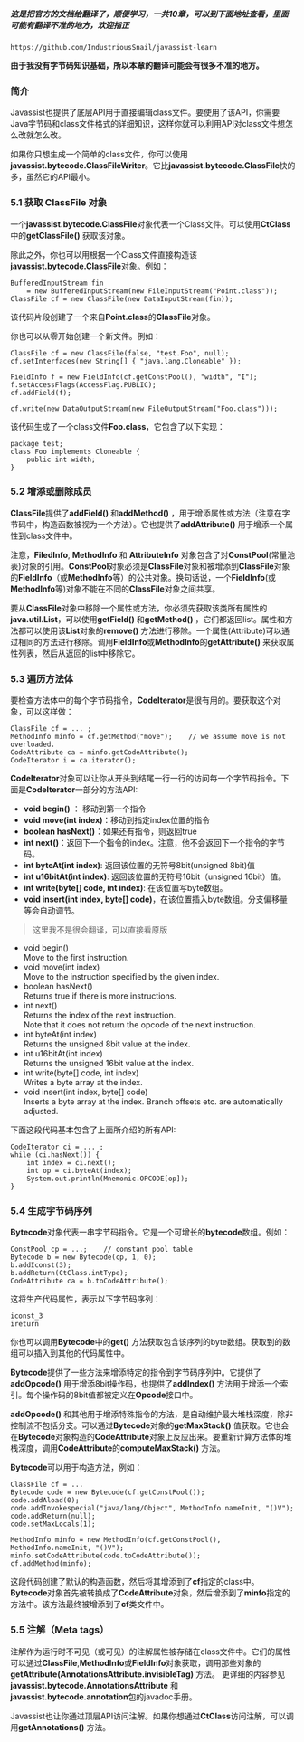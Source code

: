 ##### 这是把官方的文档给翻译了，顺便学习，一共10章，可以到下面地址查看，里面可能有翻译不准的地方，欢迎指正

    https://github.com/IndustriousSnail/javassist-learn
    
    

**由于我没有字节码知识基础，所以本章的翻译可能会有很多不准的地方。**    
    

### 简介

Javassist也提供了底层API用于直接编辑class文件。要使用了该API，你需要Java字节码和class文件格式的详细知识，这样你就可以利用API对class文件想怎么改就怎么改。

如果你只想生成一个简单的class文件，你可以使用**javassist.bytecode.ClassFileWriter**。它比**javassist.bytecode.ClassFile**快的多，虽然它的API最小。

### 5.1 获取 ClassFile 对象

一个**javassist.bytecode.ClassFile**对象代表一个Class文件。可以使用**CtClass**中的**getClassFile()** 获取该对象。

除此之外，你也可以用根据一个Class文件直接构造该**javassist.bytecode.ClassFile**对象。例如：

    BufferedInputStream fin
        = new BufferedInputStream(new FileInputStream("Point.class"));
    ClassFile cf = new ClassFile(new DataInputStream(fin));
    
该代码片段创建了一个来自**Point.class**的**ClassFile**对象。

你也可以从零开始创建一个新文件。例如：

    ClassFile cf = new ClassFile(false, "test.Foo", null);
    cf.setInterfaces(new String[] { "java.lang.Cloneable" });
     
    FieldInfo f = new FieldInfo(cf.getConstPool(), "width", "I");
    f.setAccessFlags(AccessFlag.PUBLIC);
    cf.addField(f);
    
    cf.write(new DataOutputStream(new FileOutputStream("Foo.class")));
    
该代码生成了一个class文件**Foo.class**，它包含了以下实现：

    package test;
    class Foo implements Cloneable {
        public int width;
    }
    
### 5.2 增添或删除成员

**ClassFile**提供了**addField()** 和**addMethod()** ，用于增添属性或方法（注意在字节码中，构造函数被视为一个方法）。它也提供了**addAttribute()** 用于增添一个属性到class文件中。

注意，**FiledInfo**, **MethodInfo** 和 **AttributeInfo** 对象包含了对**ConstPool**(常量池表)对象的引用。**ConstPool**对象必须是**ClassFile**对象和被增添到**ClassFile**对象的**FieldInfo**（或**MethodInfo**等）的公共对象。换句话说，一个**FieldInfo**(或**MethodInfo**等)对象不能在不同的**ClassFile**对象之间共享。

要从**ClassFile**对象中移除一个属性或方法，你必须先获取该类所有属性的**java.util.List**，可以使用**getField()** 和**getMethod()** ，它们都返回list。属性和方法都可以使用该**List**对象的**remove()** 方法进行移除。一个属性(Attribute)可以通过相同的方法进行移除。调用**FieldInfo**或**MethodInfo**的**getAttribute()** 来获取属性列表，然后从返回的list中移除它。

### 5.3 遍历方法体

要检查方法体中的每个字节码指令，**CodeIterator**是很有用的。要获取这个对象，可以这样做：

    ClassFile cf = ... ;
    MethodInfo minfo = cf.getMethod("move");    // we assume move is not overloaded.
    CodeAttribute ca = minfo.getCodeAttribute();
    CodeIterator i = ca.iterator();
    
**CodeIterator**对象可以让你从开头到结尾一行一行的访问每一个字节码指令。下面是**CodeIterator**一部分的方法API:

- **void begin()** ： 移动到第一个指令
- **void move(int index)**：移动到指定index位置的指令
- **boolean hasNext()**：如果还有指令，则返回true
- **int next()**：返回下一个指令的index。注意，他不会返回下一个指令的字节码。
- **int byteAt(int index)**: 返回该位置的无符号8bit(unsigned 8bit)值
- **int u16bitAt(int index)**: 返回该位置的无符号16bit（unsigned 16bit）值。
- **int write(byte[] code, int index)**: 在该位置写byte数组。
- **void insert(int index, byte[] code)**，在该位置插入byte数组。分支偏移量等会自动调节。

> 这里我不是很会翻译，可以直接看原版
- void begin()
<br>Move to the first instruction.
- void move(int index)
<br>Move to the instruction specified by the given index.
- boolean hasNext()
<br>Returns true if there is more instructions.
- int next()
<br>Returns the index of the next instruction.
<br>Note that it does not return the opcode of the next instruction.
- int byteAt(int index)
<br>Returns the unsigned 8bit value at the index.
- int u16bitAt(int index)
<br>Returns the unsigned 16bit value at the index.
- int write(byte[] code, int index)
<br>Writes a byte array at the index.
- void insert(int index, byte[] code)
<br>Inserts a byte array at the index. Branch offsets etc. are automatically adjusted.

下面这段代码基本包含了上面所介绍的所有API:

    CodeIterator ci = ... ;
    while (ci.hasNext()) {
        int index = ci.next();
        int op = ci.byteAt(index);
        System.out.println(Mnemonic.OPCODE[op]);
    }
    
### 5.4 生成字节码序列

**Bytecode**对象代表一串字节码指令。它是一个可增长的**bytecode**数组。例如：

    ConstPool cp = ...;    // constant pool table
    Bytecode b = new Bytecode(cp, 1, 0);
    b.addIconst(3);
    b.addReturn(CtClass.intType);
    CodeAttribute ca = b.toCodeAttribute();
    
这将生产代码属性，表示以下字节码序列：

    iconst_3
    ireturn
    
你也可以调用**Bytecode**中的**get()** 方法获取包含该序列的byte数组。获取到的数组可以插入到其他的代码属性中。

**Bytecode**提供了一些方法来增添特定的指令到字节码序列中。它提供了**addOpcode()** 用于增添8bit操作码，也提供了**addIndex()** 方法用于增添一个索引。每个操作码的8bit值都被定义在**Opcode**接口中。

**addOpcode()** 和其他用于增添特殊指令的方法，是自动维护最大堆栈深度，除非控制流不包括分支。可以通过**Bytecode**对象的**getMaxStack()** 值获取。它也会在**Bytecode**对象构造的**CodeAttribute**对象上反应出来。要重新计算方法体的堆栈深度，调用**CodeAttribute**的**computeMaxStack()** 方法。

**Bytecode**可以用于构造方法，例如：

    ClassFile cf = ...
    Bytecode code = new Bytecode(cf.getConstPool());
    code.addAload(0);
    code.addInvokespecial("java/lang/Object", MethodInfo.nameInit, "()V");
    code.addReturn(null);
    code.setMaxLocals(1);
    
    MethodInfo minfo = new MethodInfo(cf.getConstPool(), MethodInfo.nameInit, "()V");
    minfo.setCodeAttribute(code.toCodeAttribute());
    cf.addMethod(minfo);
    
这段代码创建了默认的构造函数，然后将其增添到了**cf**指定的class中。**Bytecode**对象首先被转换成了**CodeAttribute**对象，然后增添到了**minfo**指定的方法中。该方法最终被增添到了**cf**类文件中。

### 5.5 注解（Meta tags）

注解作为运行时不可见（或可见）的注解属性被存储在class文件中。它们的属性可以通过**ClassFile**,**MethodInfo**或**FieldInfo**对象获取，调用那些对象的**getAttribute(AnnotationsAttribute.invisibleTag)** 方法。 更详细的内容参见**javassist.bytecode.AnnotationsAttribute** 和**javassist.bytecode.annotation**包的javadoc手册。

Javassist也让你通过顶层API访问注解。如果你想通过**CtClass**访问注解，可以调用**getAnnotations()** 方法。